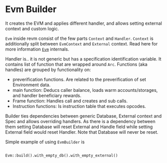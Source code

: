 
# Evm Builder

It creates the EVM and applies different handler, and allows setting external context and custom logic.

`Evm` inside revm consist of the few parts `Context` and `Handler`. `Context` is additionally split between `EvmContext` and `External` context. Read here for more information [`Evm`](./evm.md) internals.

Handler is.. it is not generic but has a specification identification variable. It contains list of function that are wrapped around `Arc`. Functions (aka handles) are grouped by functionality on:
* preverification functions. Are related to the preverification of set Environment data. 
* main function: Deducs caller balance, loads warm accounts/storages, and handler beneficiary rewards. 
* Frame function: Handles call and creates and sub calls.
* Instruction functions: Is instruction table that executes opcodes. 

Builder ties dependencies between generic Database, External context and Spec and allows overriding handlers. As there is a dependency between them setting Database will reset External and Handle field while setting External field would reset Handler. Note that Database will never be reset.


Simple example of using `EvmBuilder` is

```

Evm::build().with_empty_db().with_empty_external()
```